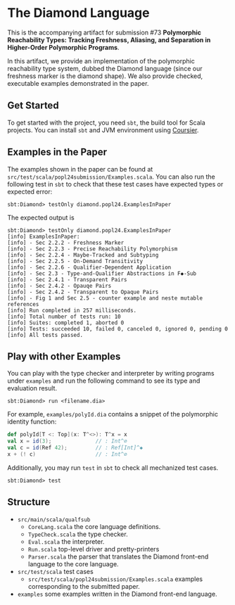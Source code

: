 # The Diamond Language

This is the accompanying artifact for submission #73 __Polymorphic Reachability
Types: Tracking Freshness, Aliasing, and Separation in Higher-Order Polymorphic
Programs__.

In this artifact, we provide an implementation of the polymorphic reachability
type system, dubbed the Diamond language (since our freshness marker is the
diamond shape). We also provide checked, executable examples demonstrated in
the paper.

## Get Started

To get started with the project, you need `sbt`, the build tool for Scala
projects.  You can install `sbt` and JVM environment using
[Coursier](https://get-coursier.io/docs/cli-installation).

## Examples in the Paper

The examples shown in the paper can be found at `src/test/scala/popl24submission/Examples.scala`.
You can also run the following test in `sbt` to check that these test cases have expected types
or expected error:

```
sbt:Diamond> testOnly diamond.popl24.ExamplesInPaper
```

The expected output is

```
sbt:Diamond> testOnly diamond.popl24.ExamplesInPaper
[info] ExamplesInPaper:
[info] - Sec 2.2.2 - Freshness Marker
[info] - Sec 2.2.3 - Precise Reachability Polymorphism
[info] - Sec 2.2.4 - Maybe-Tracked and Subtyping
[info] - Sec 2.2.5 - On-Demand Transitivity
[info] - Sec 2.2.6 - Qualifier-Dependent Application
[info] - Sec 2.3 - Type-and-Qualifier Abstractions in F◆-Sub
[info] - Sec 2.4.1 - Transparent Pairs
[info] - Sec 2.4.2 - Opauqe Pairs
[info] - Sec 2.4.2 - Transparent to Opaque Pairs
[info] - Fig 1 and Sec 2.5 - counter example and neste mutable references
[info] Run completed in 257 milliseconds.
[info] Total number of tests run: 10
[info] Suites: completed 1, aborted 0
[info] Tests: succeeded 10, failed 0, canceled 0, ignored 0, pending 0
[info] All tests passed.
```

## Play with other Examples

You can play with the type checker and interpreter by writing programs under `examples` and run
the following command to see its type and evaluation result.

```
sbt:Diamond> run <filename.dia>
```

For example, `examples/polyId.dia` contains a snippet of the polymorphic identity function:

```scala
def polyId[T <: Top](x: T^<>): T^x = x
val x = id(3);              // : Int^∅
val c = id(Ref 42);         // : Ref[Int]^◆
x + (! c)                   // : Int^∅
```

Additionally, you may run `test` in `sbt` to check all mechanized test cases.

```
sbt:Diamond> test
```

## Structure

- `src/main/scala/qualfsub`
    * `CoreLang.scala` the core language definitions.
    * `TypeCheck.scala` the type checker.
    * `Eval.scala` the interpreter.
    * `Run.scala` top-level driver and pretty-printers
    * `Parser.scala` the parser that translates the Diamond front-end language to the core language.
- `src/test/scala` test cases
    * `src/test/scala/popl24submission/Examples.scala` examples corresponding to the submitted paper.
- `examples` some examples written in the Diamond front-end language.

